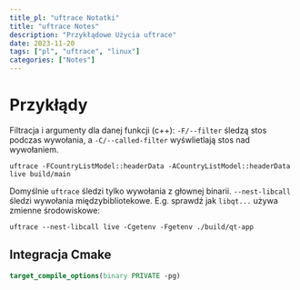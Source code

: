 ```yaml
---
title_pl: "uftrace Notatki"
title: "uftrace Notes"
description: "Przykłądowe Użycia uftrace"
date: 2023-11-20
tags: ["pl", "uftrace", "linux"]
categories: ["Notes"]
---
```


# Przykłądy

Filtracja i argumenty dla danej funkcji (c++): `-F/--filter` śledzą stos podczas wywołania, a `-C/--called-filter` wyśwlietlają stos nad wywołaniem.

```
uftrace -FCountryListModel::headerData -ACountryListModel::headerData live build/main
```

Domyślnie `uftrace` śledzi tylko wywołania z głownej binarii. `--nest-libcall` śledzi wywołania międzybibliotekowe. E.g. sprawdź jak `libqt...` używa zmienne środowiskowe:

```
uftrace --nest-libcall live -Cgetenv -Fgetenv ./build/qt-app
```

## Integracja Cmake

```cmake
target_compile_options(binary PRIVATE -pg)
```

